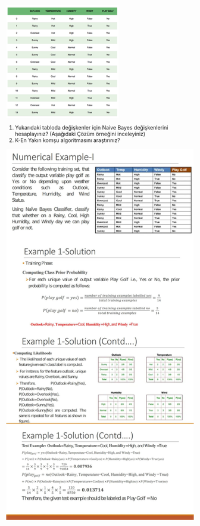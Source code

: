 <img src="/img/golf.webp" width="60%"/>

1. Yukarıdaki tabloda değişkenler için Naive Bayes değişkenlerini hesaplayınız? (Aşağıdaki Çözüm örneğini inceleyiniz)
2. K-En Yakın komşu algoritmasını araştırınız?


<img src="/img/Golf_solution.jpg"/>
